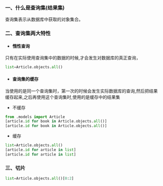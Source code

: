 ### 一、什么是查询集(结果集)

查询集表示从数据库中获取的对象集合。

### 二、查询集两大特性
- #### 惰性查询

只有在实际使用查询集中的数据的时候,才会发生对数据库的真正查询，

```python
list=Article.objects.all()
```

- 
  #### 查询集的缓存

当使用的是同一个查询集时，第一次的时候会发生实际数据库的查询,然后把结果缓存起来,之后再使用这个查询集时,使用的是缓存中的结果集

- 不缓存

```python 
from .models import Article
[article.id for book in Article.objects.all()]
[article.id for book in Article.objects.all()]
```
- 缓存

```python 
list=Article.objects.all()
[article.id for article in list]
[article.id for article in list]
```


### 三、切片
```python
list=Article.objects.all()[0:2]
```



